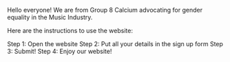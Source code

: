 Hello everyone! We are from Group 8 Calcium advocating for gender equality in the Music Industry.

Here are the instructions to use the website:

Step 1: Open the website
Step 2: Put all your details in the sign up form
Step 3: Submit!
Step 4: Enjoy our website!
